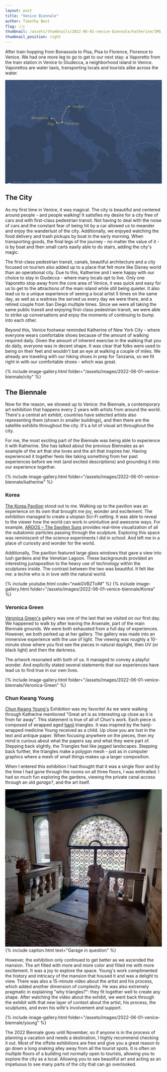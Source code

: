 ```yaml
---
layout: post
title: "Venice Biennale"
author: Timothy Best
flag: 🇮🇹
thumbnail: /assets/thumbnails/2022-06-01-venice-biennale/katherine/IMG_20220601_112204-6.jpg
thumbnail_position: right
---
```


After train hopping from Bonassola to Pisa, Pisa to Florence, Florence to Venice. We had one more leg to go to get to our next stay: a Vaporetto from the train station in Venice to Giudecca, a neighborhood island in Venice. Vaporettos are water taxis, transporting locals and tourists alike across the water.

![route](/assets/images/2022-06-01-venice-biennale/route.png)

## The City

As my first time in Venice, it was magical. The city is beautiful and centered around people - and people walking! It satisfies my desire for a city free of cars and with first-class pedestrian transit. Not having to deal with the noise of cars and the constant fear of being hit by a car allowed us to meander and enjoy the wanderlust of the city. Additionally, we enjoyed watching the food delivery and trash pickups by boat in the early morning. When transporting goods, the final legs of the journey - no matter the value of it - is by boat and then small carts easily able to do stairs, adding the city's magic.

The first-class pedestrian transit, canals, beautiful architecture and a city focused on tourism also added up to a place that felt more like Disney world than an operational city. Due to this, Katherine and I were happy with our choice to stay in Giudecca - where many locals opt to live. Only one Vaporetto stop away from the core area of Venice, it was quick and easy for us to get to the attractions of the main island while still being quieter. It also lead us to a unique experience of seeing a local artist 5 times on the same day, as well as a waitress the served us every day we were there, and a retired couple from San Diego multiple times. Since we were all taking the same public transit and enjoying first-class pedestrian transit, we were able to strike up conversations and enjoy the moments of continuing to bump into each other.

Beyond this, Venice footwear reminded Katherine of New York City - where everyone wears comfortable shoes because of the amount of walking required daily. Given the amount of inherent exercise in the walking that you do daily, everyone was in decent shape. It was clear that folks were used to being on their feet and wouldn't bat an eye at walking a couple of miles. We already are traveling with our hiking shoes in prep for Tanzania, so we fit right in with our comfortable shoes - which was great.

{% include image-gallery.html folder="/assets/images/2022-06-01-venice-biennale/city" %}

## The Biennale

Now for the reason, we showed up to Venice: the Biennale, a contemporary art exhibition that happens every 2 years with artists from around the world. There's a central art exhibit, countries have selected artists also representing them (shown in smaller buildings), and then there are the satellite exhibits throughout the city. It's a lot of visual art throughout the city.

For me, the most exciting part of the Biennale was being able to experience it with Katherine. She has talked about the previous Biennales as an example of the art that she loves and the art that inspires her. Having experienced it together feels like taking something from her past experiences before we met (and excited descriptions) and grounding it into our experience together.

{% include image-gallery.html folder="/assets/images/2022-06-01-venice-biennale/katherine" %}

### Korea

[The Korea Pavilion](https://www.korean-pavilion.or.kr/) stood out to me. Walking up to the pavilion was an experience on its own that brought me joy, wonder and excitement. The exhibition managed to create a utopian Sci-Fi setting. It was able to reveal to the viewer how the world can work in unintuitive and awesome ways. For example, [ARGOS – The Swollen Suns](https://static.designboom.com/wp-content/uploads/2022/04/korea-pavilion-designboom-01.jpg) provides real-time visualization of all the subatomic particles passing through the sculpture. Exploring this space was reminiscent of the science experiments I did in school. And left me in a place of curiosity and wonder for the world.

Additionally, The pavilion featured large glass windows that gave a view into lush gardens and the Venetian Lagoon. These backgrounds provided an interesting juxtaposition to the heavy use of technology within the sculptures inside. The contrast between the two was beautiful. It felt like me: a techie who is in love with the natural world.

{% include youtube.html code="nwkGVBZTxiM" %}
{% include image-gallery.html folder="/assets/images/2022-06-01-venice-biennale/Korea" %}

### Veronica Green

[Veronica Green's](https://www.veronicagreen.com/) gallery was one of the last that we visited on our first day. We happened to walk by after leaving the Arsenale, part of the main Biennale grounds. We were both exhausted from a full day of experiences. However, we both perked up at her gallery. The gallery was made into an immersive experience with the use of light. The viewing was roughly a 10-minute show where you first see the pieces in natural daylight, then UV (or black light) and then the darkness.

The artwork resonated with both of us. It managed to convey a playful wonder. And explicitly stated several statements that our experiences have lead us to find true in our own lives.

{% include image-gallery.html folder="/assets/images/2022-06-01-venice-biennale/Veronica-Green" %}

### Chun Kwang Young

[Chun Kwang Young's](http://www.chunkwangyoung.com/html/main.php) Exhibition was my favorite! As we were walking through Katherine mentioned "Great art is as interesting up close as it is from far away". This statement is true of all of Chun's work. Each piece is composed of wrapped aged [hanji](https://en.wikipedia.org/wiki/Korean_paper) triangles. It was inspired by the hanji-wrapped medicine Young received as a child. Up close you are lost in the text and antique paper. When focusing anywhere on the pieces, then my mind is curious about what the papers say and what they were part of. Stepping back slightly, the Triangles feel like jagged landscapes. Stepping back further, the triangles make a polygon mesh - just as in computer graphics where a mesh of small things makes up a larger composition.

When I entered this exhibition I had thought that it was a single floor and by the time I had gone through the rooms on all three floors, I was enthralled. I had so much fun exploring the gardens, viewing the private canal access through an old _garage?_, and the art itself.

![door to the canal](/assets/images/2022-06-01-venice-biennale/garage.jpg)
{% include caption.html text="Garage in question" %}

However, the exhibition only continued to get better as we ascended the mansion. The art filled with more and more color and filled me with more excitement. It was a joy to explore the space. Young's work complimented the history and intricacy of the mansion that housed it and was a delight to view. There was also a 15-minute video about the artist and his process, which added another dimension of complexity. He was also extremely pragmatic in explaining "why triangles?": they fit together well to create any shape. After watching the video about the exhibit, we went back through the exhibit with that new layer of context about the artist, his process, the sculptures, and even his wife's involvement and support.

{% include image-gallery.html folder="/assets/images/2022-06-01-venice-biennale/young" %}

The 2022 Biennale goes until November, so if anyone is in the process of planning a vacation and needs a destination, I highly recommend checking it out. Most of the offsite exhibitions are free and give you a great reason to go down a long snaking alley away from all the tourist spots. It is often on multiple floors of a building not normally open to tourists, allowing you to explore the city as a local. Allowing you to see beautiful art and acting as an impetuous to see many parts of the city that can go overlooked.
